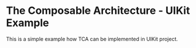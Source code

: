 # The Composable Architecture - UIKit Example

This is a simple example how TCA can be implemented in UIKit project.
